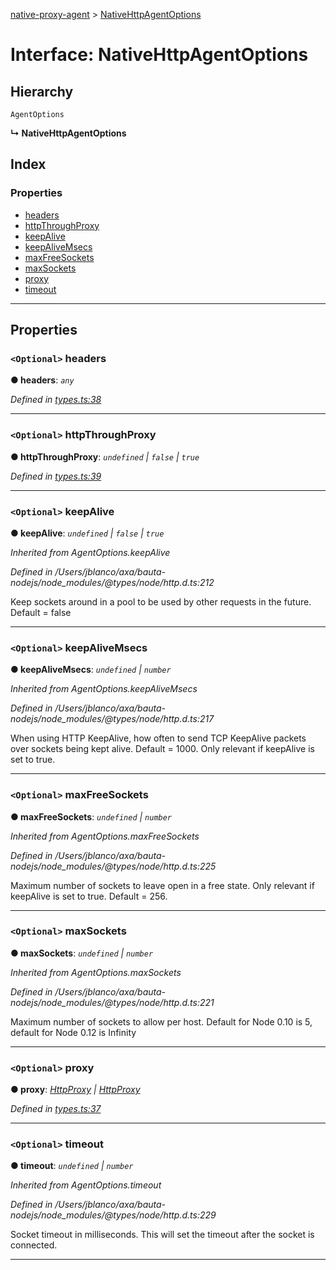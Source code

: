 [native-proxy-agent](../README.md) > [NativeHttpAgentOptions](../interfaces/nativehttpagentoptions.md)

# Interface: NativeHttpAgentOptions

## Hierarchy

 `AgentOptions`

**↳ NativeHttpAgentOptions**

## Index

### Properties

* [headers](nativehttpagentoptions.md#headers)
* [httpThroughProxy](nativehttpagentoptions.md#httpthroughproxy)
* [keepAlive](nativehttpagentoptions.md#keepalive)
* [keepAliveMsecs](nativehttpagentoptions.md#keepalivemsecs)
* [maxFreeSockets](nativehttpagentoptions.md#maxfreesockets)
* [maxSockets](nativehttpagentoptions.md#maxsockets)
* [proxy](nativehttpagentoptions.md#proxy)
* [timeout](nativehttpagentoptions.md#timeout)

---

## Properties

<a id="headers"></a>

### `<Optional>` headers

**● headers**: *`any`*

*Defined in [types.ts:38](https://github.axa.com/Digital/bauta-nodejs/blob/4798ac7/packages/native-proxy-agent/src/types.ts#L38)*

___
<a id="httpthroughproxy"></a>

### `<Optional>` httpThroughProxy

**● httpThroughProxy**: *`undefined` \| `false` \| `true`*

*Defined in [types.ts:39](https://github.axa.com/Digital/bauta-nodejs/blob/4798ac7/packages/native-proxy-agent/src/types.ts#L39)*

___
<a id="keepalive"></a>

### `<Optional>` keepAlive

**● keepAlive**: *`undefined` \| `false` \| `true`*

*Inherited from AgentOptions.keepAlive*

*Defined in /Users/jblanco/axa/bauta-nodejs/node_modules/@types/node/http.d.ts:212*

Keep sockets around in a pool to be used by other requests in the future. Default = false

___
<a id="keepalivemsecs"></a>

### `<Optional>` keepAliveMsecs

**● keepAliveMsecs**: *`undefined` \| `number`*

*Inherited from AgentOptions.keepAliveMsecs*

*Defined in /Users/jblanco/axa/bauta-nodejs/node_modules/@types/node/http.d.ts:217*

When using HTTP KeepAlive, how often to send TCP KeepAlive packets over sockets being kept alive. Default = 1000. Only relevant if keepAlive is set to true.

___
<a id="maxfreesockets"></a>

### `<Optional>` maxFreeSockets

**● maxFreeSockets**: *`undefined` \| `number`*

*Inherited from AgentOptions.maxFreeSockets*

*Defined in /Users/jblanco/axa/bauta-nodejs/node_modules/@types/node/http.d.ts:225*

Maximum number of sockets to leave open in a free state. Only relevant if keepAlive is set to true. Default = 256.

___
<a id="maxsockets"></a>

### `<Optional>` maxSockets

**● maxSockets**: *`undefined` \| `number`*

*Inherited from AgentOptions.maxSockets*

*Defined in /Users/jblanco/axa/bauta-nodejs/node_modules/@types/node/http.d.ts:221*

Maximum number of sockets to allow per host. Default for Node 0.10 is 5, default for Node 0.12 is Infinity

___
<a id="proxy"></a>

### `<Optional>` proxy

**● proxy**: *[HttpProxy](httpproxy.md) \| [HttpProxy](httpproxy.md)*

*Defined in [types.ts:37](https://github.axa.com/Digital/bauta-nodejs/blob/4798ac7/packages/native-proxy-agent/src/types.ts#L37)*

___
<a id="timeout"></a>

### `<Optional>` timeout

**● timeout**: *`undefined` \| `number`*

*Inherited from AgentOptions.timeout*

*Defined in /Users/jblanco/axa/bauta-nodejs/node_modules/@types/node/http.d.ts:229*

Socket timeout in milliseconds. This will set the timeout after the socket is connected.

___

